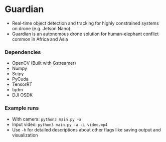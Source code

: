 # Guardian
- Real-time object detection and tracking for highly constrained systems on drone (e.g. Jetson Nano)
- Guardian is an autonomous drone solution for human-elephant conflict common in Africa and Asia

### Dependencies
- OpenCV (Built with Gstreamer)
- Numpy
- Scipy
- PyCuda
- TensorRT
- tqdm
- DJI OSDK

### Example runs
- With camera: `python3 main.py -a`
- Input video: `python3 main.py -a -i video.mp4`
- Use `-h` for detailed descriptions about other flags like saving output and visualization
